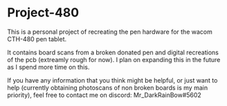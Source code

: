 # Project-480
This is a personal project of recreating the pen hardware for the wacom CTH-480 pen tablet.

It contains board scans from a broken donated pen and digital recreations of the pcb (extreamly rough for now). I plan on expanding this in the future as I spend more time on this.

If you have any information that you think might be helpful, or just want to help (currently obtaining photoscans of non broken boards is my main priority), feel free to contact me on discord: Mr_DarkRainBow#5602
